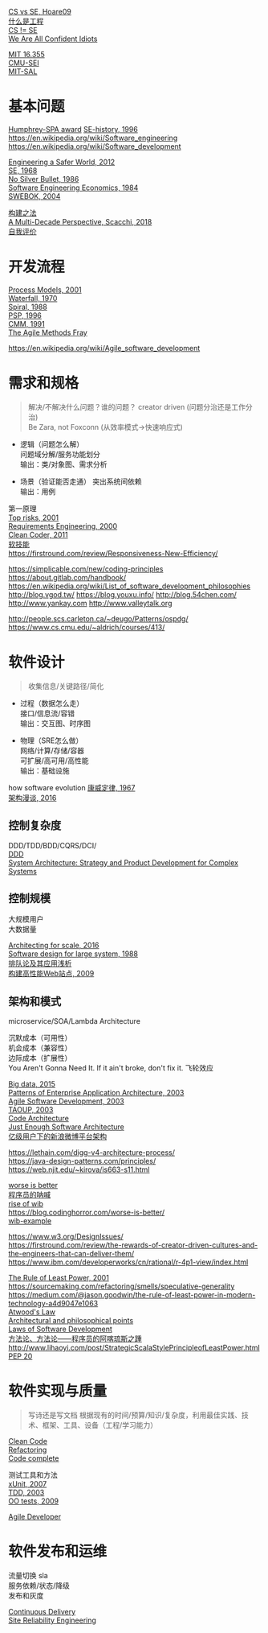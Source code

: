 [CS vs SE, Hoare09](https://reinout.vanrees.org/weblog/2009/07/01/ep-keynote.html)  
[什么是工程](https://en.wikipedia.org/wiki/Engineering)  
[CS != SE](http://www.cnblogs.com/buaashine/archive/2012/12/12/2813931.html)  
[We Are All Confident Idiots](https://www.guokr.com/article/439517/)  

[MIT 16.355](http://sunnyday.mit.edu/16.355/)  
[CMU-SEI](https://sei.cmu.edu/)  
[MIT-SAL](http://systemarchitect.mit.edu/index.php)  

# 基本问题
[Humphrey-SPA award](https://resources.sei.cmu.edu/news-events/events/watts/watts.cfm)
[SE-history, 1996](https://www.dagstuhl.de/Reports/96/9635.pdf)
https://en.wikipedia.org/wiki/Software_engineering
https://en.wikipedia.org/wiki/Software_development

[Engineering a Safer World, 2012](http://sunnyday.mit.edu/safer-world/index.html)  
[SE, 1968](http://homepages.cs.ncl.ac.uk/brian.randell/NATO/nato1968.PDF)  
[No Silver Bullet, 1986](http://sunnyday.mit.edu/16.355/BrooksNoSilverBullet2.html)  
[Software Engineering Economics, 1984](http://csse.usc.edu/TECHRPTS/1984/usccse84-500/usccse84-500.pdf)  
[SWEBOK, 2004](https://www.computer.org/web/swebok/index)  

[构建之法](https://book.douban.com/subject/27069503/)  
[A Multi-Decade Perspective, Scacchi, 2018](https://www.ics.uci.edu/~wscacchi/Papers/New/IEEE-Computer-Scacchi-2018.pdf)  
[自我评价](http://www.cnblogs.com/xinz/p/3852177.html)

# 开发流程
[Process Models, 2001](https://www.ics.uci.edu/~wscacchi/Papers/SE-Encyc/Process-Models-SE-Encyc.pdf)  
[Waterfall, 1970](http://www-scf.usc.edu/~csci201/lectures/Lecture11/royce1970.pdf)  
[Spiral, 1988](http://www-scf.usc.edu/~csci201/lectures/Lecture11/boehm1988.pdf)  
[PSP, 1996](http://www.star.cc.gatech.edu/documents/SpencerRugabear/psp.pdf)  
[CMM, 1991](http://sunnyday.mit.edu/16.355/cmm.pdf)  
[The Agile Methods Fray](http://www-scf.usc.edu/~csci201/lectures/Lecture11/demarco2002.pdf)  

https://en.wikipedia.org/wiki/Agile_software_development  

# 需求和规格
> 解决/不解决什么问题？谁的问题？
creator driven (问题分治还是工作分治)  
Be Zara, not Foxconn (从效率模式->快速响应式)  

* 逻辑（问题怎么解）  
  问题域分解/服务功能划分  
  输出：类/对象图、需求分析 
  
* 场景（验证能否走通）
  突出系统间依赖  
  输出：用例

第一原理  
[Top risks, 2001](http://sunnyday.mit.edu/16.355/lawrence-requirements.pdf)  
[Requirements Engineering, 2000](http://mcs.open.ac.uk/ban25/papers/sotar.re.pdf)  
[Clean Coder, 2011](https://book.douban.com/subject/11614538/)  
[软技能](https://book.douban.com/subject/26835090/)  
https://firstround.com/review/Responsiveness-New-Efficiency/  

https://simplicable.com/new/coding-principles  
https://about.gitlab.com/handbook/  
https://en.wikipedia.org/wiki/List_of_software_development_philosophies
http://blog.vgod.tw/
https://blog.youxu.info/
http://blog.54chen.com/
http://www.yankay.com
http://www.valleytalk.org

http://people.scs.carleton.ca/~deugo/Patterns/ospdg/
https://www.cs.cmu.edu/~aldrich/courses/413/

# 软件设计
> 收集信息/关键路径/简化

* 过程（数据怎么走）  
  接口/信息流/容错  
  输出：交互图、时序图  

* 物理（SRE怎么做）  
  网络/计算/存储/容器  
  可扩展/高可用/高性能  
  输出：基础设施 

how software evolution
[康威定律, 1967](http://www.melconway.com/Home/Conways_Law.html)  
[架构漫谈, 2016](https://www.infoq.cn/article/an-informal-discussion-on-architecture-part01)   

## 控制复杂度
DDD/TDD/BDD/CQRS/DCI/  
[DDD](https://book.douban.com/subject/1418618/)  
[System Architecture: Strategy and Product Development for Complex Systems](https://book.douban.com/subject/26938710/)  

## 控制规模
大规模用户  
大数据量  

[Architecting for scale, 2016](https://book.douban.com/subject/27071892/)  
[Software design for large system, 1988](https://web.njit.edu/~kirova/BC-SDP.pdf)  
[排队论及其应用浅析](https://www.slideshare.net/frogd/ss-27959518)  
[构建高性能Web站点, 2009](https://book.douban.com/subject/3924175/)  

## 架构和模式
microservice/SOA/Lambda Architecture  

沉默成本（可用性）  
机会成本（兼容性）  
边际成本（扩展性）  
You Aren't Gonna Need It.
If it ain't broke, don't fix it.
飞轮效应

[Big data, 2015](https://book.douban.com/subject/10438832/)  
[Patterns of Enterprise Application Architecture, 2003](https://book.douban.com/subject/1230559/)  
[Agile Software Development, 2003](https://book.douban.com/subject/1140457/)  
[TAOUP, 2003](https://book.douban.com/subject/5387401/)  
[Code Architecture](https://book.douban.com/subject/30333919/)  
[Just Enough Software Architecture](https://book.douban.com/subject/24872314/)  
[亿级用户下的新浪微博平台架构](https://www.infoq.cn/article/weibo-platform-archieture)  

https://lethain.com/digg-v4-architecture-process/  
https://java-design-patterns.com/principles/  
https://web.njit.edu/~kirova/is663-s11.html  

[worse is better](http://dreamsongs.com/WorseIsBetter.html)  
[程序员的呐喊](https://book.douban.com/subject/25884108/)  
[rise of wib](http://dreamsongs.com/RiseOfWorseIsBetter.html)  
https://blog.codinghorror.com/worse-is-better/  
[wib-example](https://stackoverflow.com/questions/471544/worse-is-better-is-there-an-example)  

https://www.w3.org/DesignIssues/  
https://firstround.com/review/the-rewards-of-creator-driven-cultures-and-the-engineers-that-can-deliver-them/  
https://www.ibm.com/developerworks/cn/rational/r-4p1-view/index.html  

[The Rule of Least Power, 2001](https://www.w3.org/2001/tag/doc/leastPower.html)  
https://sourcemaking.com/refactoring/smells/speculative-generality  
https://medium.com/@jason.goodwin/the-rule-of-least-power-in-modern-technology-a4d9047e1063  
[Atwood's Law](https://blog.codinghorror.com/the-principle-of-least-power/)  
[Architectural and philosophical points](https://www.w3.org/DesignIssues/)  
[Laws of Software Development](http://www.globalnerdy.com/2007/07/18/laws-of-software-development/)  
[方法论、方法论——程序员的阿喀琉斯之踵](http://mindhacks.cn/2008/10/29/methodology-for-programmers/)  
http://www.lihaoyi.com/post/StrategicScalaStylePrincipleofLeastPower.html  
[PEP 20](https://www.python.org/dev/peps/pep-0020/)  

# 软件实现与质量
> 写诗还是写文档
根据现有的时间/预算/知识/复杂度，利用最佳实践、技术、框架、工具、设备（工程/学习能力）

[Clean Code](https://book.douban.com/subject/5442024/)  
[Refactoring](https://book.douban.com/subject/4262627/)  
[Code complete](https://book.douban.com/subject/1477390/)  

测试工具和方法  
[xUnit, 2007](https://book.douban.com/subject/1859393/)  
[TDD, 2003](https://book.douban.com/subject/1229924/)  
[OO tests, 2009](https://book.douban.com/subject/4156589/)  

[Agile Developer](https://book.douban.com/subject/4164024/)

# 软件发布和运维
流量切换 sla  
服务依赖/状态/降级  
发布和灰度   

[Continuous Delivery](https://book.douban.com/subject/6862062/)  
[Site Reliability Engineering](https://book.douban.com/subject/26875239/)  